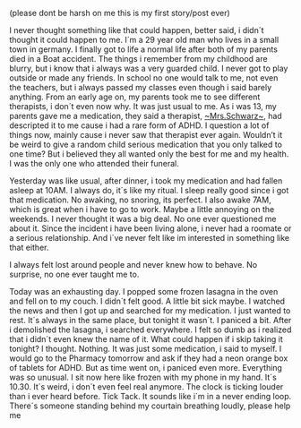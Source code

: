 (please dont be harsh on me this is my first story/post ever)



 I never thought something like that could happen, better said, i didn´t thought it could happen to me. I´m a 29 year old man who lives in a small town in germany. I finally got to life a normal life after both of my parents died in a Boat accident. The things i remember from my childhood are blurry, but i know that i always was a very guarded child. I never got to play outside or made any friends. In school no one would talk to me, not even the teachers, but i always passed my classes even though i said barely anything. From an early age on, my parents took me to see different therapists, i don´t even now why. It was just usual to me. As i was 13, my parents gave me a medication, they said a therapist, [~Mrs.Schwarz~](http://mrs.schwarz/), had descripted it to me cause i had a rare form of ADHD. I question a lot of things now, mainly cause i never saw that therapist ever again. Wouldn’t it be weird to give a random child serious medication that you only talked to one time? But i believed they all wanted only the best for me and my health. I was the only one who attended their funeral.

Yesterday was like usual, after dinner, i took my medication and had fallen asleep at 10AM. I always do, it´s like my ritual. I sleep really good since i got that medication. No awaking, no snoring, its perfect. I also awake 7AM, which is great when i have to go to work. Maybe a little annoying on the weekends. I never thought it was a big deal. No one ever questioned me about it. Since the incident i have been living alone, i never had a roomate or a serious relationship. And i´ve never felt like im interested in something like that either.

I always felt lost around people and never knew how to behave. No surprise, no one ever taught me to.

Today was an exhausting day. I popped some frozen lasagna in the oven and fell on to my couch. I didn´t felt good. A little bit sick maybe. I watched the news and then I got up and searched for my medication. I just wanted to rest. It´s always in the same place, but tonight it wasn´t. I paniced a bit. After i demolished the lasagna, i searched everywhere. I felt so dumb as i realized that i didn´t even knew the name of it. What could happen if i skip taking it tonight? I thought. Nothing. It was just some medication, i said to myself. I would go to the Pharmacy tomorrow and ask if they had a neon orange box of tablets for ADHD. But as time went on, i paniced even more. Everything was so unusual. I sit now here like frozen with my phone in my hand. It´s 10.30. It´s weird, i don´t even feel real anymore. The clock is ticking louder than i ever heard before. Tick Tack. It sounds like i´m in a never ending loop. There´s someone standing behind my courtain breathing loudly, please help me

